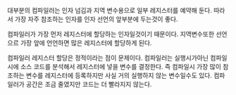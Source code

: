 

대부분의 컴파일러는 인자 넘김과 지역 변수용으로 일부 레지스터를 예약해 둔다.
따라서 가장 자주 참조하는 인자를 인자 선언의 앞부분에 두는것이 좋다. 

컴파일러가 가장 먼저 레지스터에 할당하는 인자일것이기 때문이다. 
지역변수또한 선언으르 가장 앞에 언언하면 많은 레지스터에 할당하게 된다.

컴파일러 레지스터 할당은 정적이라는 점이 문제이다. 
컴파일러는 실행시가아닌 컴파일시에 소스 코드를 분석해서 레지스터에 넣을 변수를 결정한다. 
즉 컴파일시 가장 많이 참조하는 변수를 레지스터에 등록하지만 사실 거의 실행하지 않는 변수일수도 있다. 
컴파일러가 공간은 조금 줄였지만 코드는 더 빨라지지 않는다.
